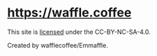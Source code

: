 # https://waffle.coffee

This site is [licensed](/LICENSE) under the CC-BY-NC-SA-4.0.

Created by wafflecoffee/Emmaffle.
